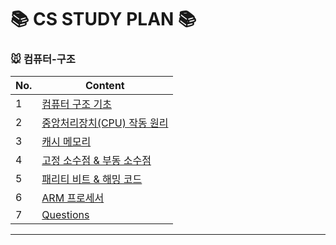 # 📚 CS STUDY PLAN 📚

### 🐭 컴퓨터-구조
|No.|Content|
| ------ | ------ |
|1| [ 컴퓨터 구조 기초 ](컴퓨터구조/1_구조.md) |
|2| [ 중앙처리장치(CPU) 작동 원리 ](컴퓨터구조/2_CPU작동원리.md) |
|3| [ 캐시 메모리 ](컴퓨터구조/3_캐시메모리.md) |
|4| [ 고정 소수점 & 부동 소수점 ](컴퓨터구조/4_소수점.md) |
|5| [ 패리티 비트 & 해밍 코드 ](컴퓨터구조/5_패리티비트-해밍코드.md) |
|6| [ ARM 프로세서 ](컴퓨터구조/6_ARM프로세서.md) |
|7| [ Questions ](컴퓨터구조/Questions.md) |
---